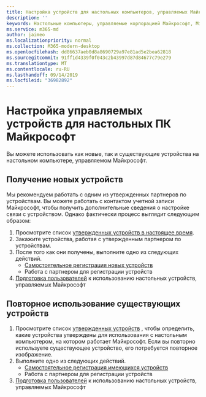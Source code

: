 ```yaml
---
title: Настройка устройств для настольных компьютеров, управляемых Майкрософт
description: ''
keywords: Настольные компьютеры, управляемые корпорацией Майкрософт, Microsoft 365, служба, документация
ms.service: m365-md
author: jaimeo
ms.localizationpriority: normal
ms.collection: M365-modern-desktop
ms.openlocfilehash: dd86637aeb0d8a8690729a97e81ad5e2bea62818
ms.sourcegitcommit: 91ff1d4339f0f043c2b43997d87d84677c79e279
ms.translationtype: MT
ms.contentlocale: ru-RU
ms.lasthandoff: 09/14/2019
ms.locfileid: "36982892"
---
```

# <a name="set-up-microsoft-managed-desktop-devices"></a>Настройка управляемых устройств для настольных ПК Майкрософт

Вы можете использовать как новые, так и существующие устройства на настольном компьютере, управляемом Майкрософт.

## <a name="to-obtain-new-devices"></a>Получение новых устройств

Мы рекомендуем работать с одним из утвержденных партнеров по устройствам. Вы можете работать с контактом учетной записи Майкрософт, чтобы получить дополнительные сведения о настройке связи с устройством. Однако фактически процесс выглядит следующим образом:

1. Просмотрите список [утвержденных устройств в настоящее время](../service-description/device-list.md).
2. Закажите устройства, работая с утвержденным партнером по устройствам.
3. После того как они получены, выполните одно из следующих действий.
    - [Самостоятельное регистрация новых устройств](register-devices-self.md)
    - Работа с партнером для регистрации устройств
4. [Подготовка пользователей](get-started-devices.md) к использованию настольных устройств, управляемых Майкрософт

## <a name="to-re-use-existing-devices"></a>Повторное использование существующих устройств

1. Просмотрите список [утвержденных устройств](../service-description/device-list.md) , чтобы определить, какие устройства утверждены для использования с настольным компьютером, на котором работает Майкрософт. Если вы повторно используете существующее устройство, его потребуется повторное изображение.
2. Выполните одно из следующих действий.
    - [Самостоятельное регистрация имеющихся устройств](register-reused-devices-self.md)
    - Работа с партнером для регистрации устройств
3. [Подготовка пользователей](get-started-devices.md) к использованию настольных устройств, управляемых Майкрософт
